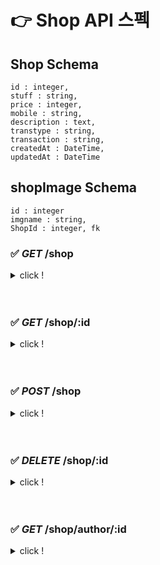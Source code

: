 # 👉 Shop API 스펙

## Shop Schema

```
id : integer,
stuff : string,
price : integer,
mobile : string,
description : text,
transtype : string,
transaction : string,
createdAt : DateTime,
updatedAt : DateTime
```

## shopImage Schema

```
id : integer
imgname : string,
ShopId : integer, fk
```

### ✅ _GET_ /shop

<details>
<summary>click !</summary>
<div markdown="1">

: 모든 매물 가져오기

**응답** : 200

```
[
    {
        "id",
        "stuff"",
        "price",
        "mobile",
        "transaction",
        "description",
        "transtype",
        "createdAt",
        "user": {
            "name"
        },
        "shopImages": [
            {
                "imgname"
            }
        ]
    }
]
```

</div>
</details>

<br>

<br>

### ✅ _GET_ /shop/:id

<details>
<summary>click !</summary>
<div markdown="1">

: 특정 매물 가져오기

**응답** : 200

```
{
    "id",
    "stuff",
    "price",
    "mobile",
    "transaction",
    "description",
    "transtype",
    "createdAt",
    "userId",
    "shopImages": [
        {
            "imgname"
        }, ...
    ],
    "user": {
        "name"
    }
}
```

</div>
</details>

<br>

<br>

### ✅ _POST_ /shop

<details>
<summary>click !</summary>
<div markdown="1">

: 판매글 게시

**요청**

```
{
    stuff,
    price,
    mobile,
    transaction,
    description,
    transtype,
    imgnames : []
}
```

**응답** : 201 | 409

```
{
    shopId
}
```

</div>
</details>

<br>

<br>

### ✅ _DELETE_ /shop/:id

<details>
<summary>click !</summary>
<div markdown="1">

: 특정 판매글 삭제

**요청**

**응답** : 204 | 409

```
{ userId }
```

</div>
</details>

<br>

<br>

### ✅ _GET_ /shop/author/:id

<details>
<summary>click !</summary>
<div markdown="1">

**응답** : 200

```
{
    userId,
    IsAuthor,
}
```

</div>
</details>
